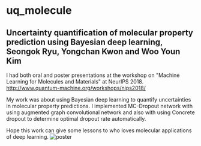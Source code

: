 # uq_molecule

## Uncertainty quantification of molecular property prediction using Bayesian deep learning, Seongok Ryu, Yongchan Kwon and Woo Youn Kim

I had both oral and poster presentations at the workshop on "Machine Learning for Molecules and Materials" at NeurIPS 2018.
http://www.quantum-machine.org/workshops/nips2018/

My work was about using Bayesian deep learning to quantify uncertainties in molecular property predictions. 
I implemented MC-Dropout network with using augmented graph convolutional network and also with using Concrete dropout to determine optimal dropout rate automatically. 

Hope this work can give some lessons to who loves molecular applications of deep learning.
![poster](NIPS2018_UQ_poster.jpg)
